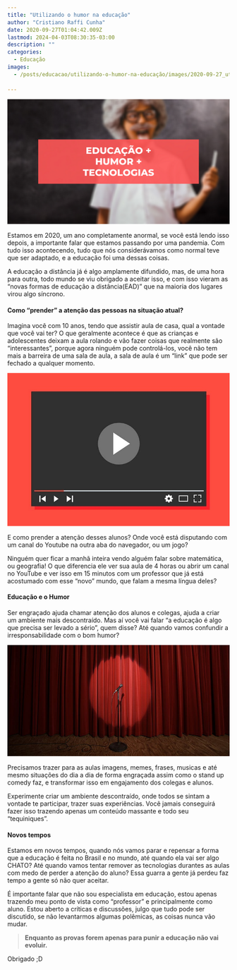 ```yaml
---
title: "Utilizando o humor na educação"
author: "Cristiano Raffi Cunha"
date: 2020-09-27T01:04:42.009Z
lastmod: 2024-04-03T08:30:35-03:00
description: ""
categories:
  - Educação
images:
  - /posts/educacao/utilizando-o-humor-na-educação/images/2020-09-27_utilizando-o-humor-na-educação_0.png

---
```


![](./images/2020-09-27_utilizando-o-humor-na-educação_0.png#center)

Estamos em 2020, um ano completamente anormal, se você está lendo isso depois, a importante falar que estamos passando por uma pandemia. Com tudo isso acontecendo, tudo que nós considerávamos como normal teve que ser adaptado, e a educação foi uma dessas coisas.

A educação a distância já é algo amplamente difundido, mas, de uma hora para outra, todo mundo se viu obrigado a aceitar isso, e com isso vieram as “novas formas de educação a distância(EAD)” que na maioria dos lugares virou algo síncrono.

#### Como “prender” a atenção das pessoas na situação atual?

Imagina você com 10 anos, tendo que assistir aula de casa, qual a vontade que você vai ter?
O que geralmente acontece é que as crianças e adolescentes deixam a aula rolando e vão fazer coisas que realmente são “interessantes”, porque agora ninguém pode controlá-los, você não tem mais a barreira de uma sala de aula, a sala de aula é um “link” que pode ser fechado a qualquer momento.

![](./images/2020-09-27_utilizando-o-humor-na-educação_1.jpg#center)

E como prender a atenção desses alunos? Onde você está disputando com um canal do Youtube na outra aba do navegador, ou um jogo?

Ninguém quer ficar a manhã inteira vendo alguém falar sobre matemática, ou geografia! O que diferencia ele ver sua aula de 4 horas ou abrir um canal no YouTube e ver isso em 15 minutos com um professor que já está acostumado com esse “novo” mundo, que falam a mesma língua deles?

#### Educação e o Humor

Ser engraçado ajuda chamar atenção dos alunos e colegas, ajuda a criar um ambiente mais descontraído. Mas aí você vai falar “a educação é algo que precisa ser levado a sério”, quem disse? Até quando vamos confundir a irresponsabilidade com o bom humor?

![](./images/2020-09-27_utilizando-o-humor-na-educação_2.jpg#center)

Precisamos trazer para as aulas imagens, memes, frases, musicas e até mesmo situações do dia a dia de forma engraçada assim como o stand up comedy faz, e transformar isso em engajamento dos colegas e alunos.

Experimente criar um ambiente descontraído, onde todos se sintam a vontade te participar, trazer suas experiências. Você jamais conseguirá fazer isso trazendo apenas um conteúdo massante e todo seu “tequiniques”.

#### Novos tempos

Estamos em novos tempos, quando nós vamos parar e repensar a forma que a educação é feita no Brasil e no mundo, até quando ela vai ser algo CHATO? Até quando vamos tentar remover as tecnologias durantes as aulas com medo de perder a atenção do aluno? Essa guarra a gente já perdeu faz tempo a gente só não quer aceitar.

É importante falar que não sou especialista em educação, estou apenas trazendo meu ponto de vista como “professor” e principalmente como aluno. Estou aberto a críticas e discussões, julgo que tudo pode ser discutido, se não levantarmos algumas polêmicas, as coisas nunca vão mudar.

> **Enquanto as provas forem apenas para punir a educação não vai evoluir.**

Obrigado ;D